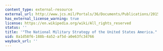 ```yaml
---
content_type: external-resource
external_url: http://www.jcs.mil/Portals/36/Documents/Publications/2015_National_Military_Strategy.pdf
has_external_license_warning: true
license: https://en.wikipedia.org/wiki/All_rights_reserved
status: ''
title: '"The National Military Strategy of the United States America." (PDF)'
uid: 8a1d58f6-188b-4a52-af5d-a0e63fc34766
wayback_url: ''
---
```

